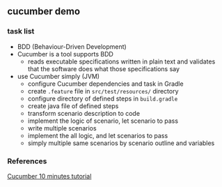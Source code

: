 ## cucumber demo

### task list

- BDD (Behaviour-Driven Development)
- Cucumber is a tool supports BDD
    - reads executable specifications written in plain text and validates that the software does what those specifications say
- use Cucumber simply (JVM)
    - configure Cucumber dependencies and task in Gradle 
    - create `.feature` file in `src/test/resources/` directory
    - configure directory of defined steps in `build.gradle`
    - create java file of defined steps
    - transform scenario description to code
    - implement the logic of scenario, let scenario to pass
    - write multiple scenarios
    - implement the all logic, and let scenarios to pass
    - simply multiple same scenarios by scenario outline and variables
    
### References
[Cucumber 10 minutes tutorial](https://cucumber.io/docs/guides/9-minute-tutorial/)